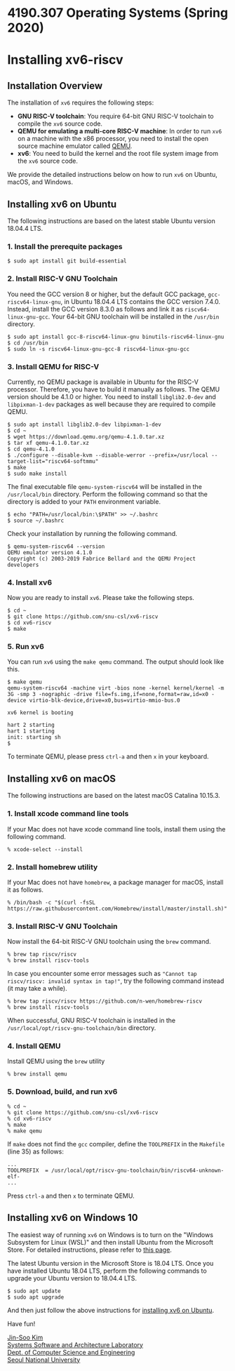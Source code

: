 # 4190.307 Operating Systems (Spring 2020)
# Installing xv6-riscv

## Installation Overview

The installation of ``xv6`` requires the following steps:

* __GNU RISC-V toolchain__: You require 64-bit GNU RISC-V toolchain to compile the ``xv6`` source code. 
* __QEMU for emulating a multi-core RISC-V machine__: In order to run ``xv6`` on a machine with the x86 processor, you need to install the open source machine emulator called [QEMU](https://www.qemu.org).
* __xv6__: You need to build the kernel and the root file system image from the ``xv6`` source code.

We provide the detailed instructions below on how to run ``xv6`` on Ubuntu, macOS, and Windows.

## Installing xv6 on Ubuntu

The following instructions are based on the latest stable Ubuntu version 18.04.4 LTS.

### 1. Install the prerequite packages

```
$ sudo apt install git build-essential
```

### 2. Install RISC-V GNU Toolchain

You need the GCC version 8 or higher, but the default GCC package, ``gcc-riscv64-linux-gnu``, in Ubuntu 18.04.4 LTS contains the GCC version 7.4.0. Instead, install the GCC version 8.3.0 as follows and link it as ``riscv64-linux-gnu-gcc``. Your 64-bit GNU toolchain will be installed in the ``/usr/bin`` directory.

```
$ sudo apt install gcc-8-riscv64-linux-gnu binutils-riscv64-linux-gnu
$ cd /usr/bin
$ sudo ln -s riscv64-linux-gnu-gcc-8 riscv64-linux-gnu-gcc
```

### 3. Install QEMU for RISC-V

Currently, no QEMU package is available in Ubuntu for the RISC-V processor. Therefore, you have to build it manually as follows. The QEMU version should be 4.1.0 or higher. You need to install ``libglib2.0-dev`` and ``libpixman-1-dev`` packages as well because they are required to compile QEMU. 

```
$ sudo apt install libglib2.0-dev libpixman-1-dev
$ cd ~
$ wget https://download.qemu.org/qemu-4.1.0.tar.xz
$ tar xf qemu-4.1.0.tar.xz
$ cd qemu-4.1.0
$ ./configure --disable-kvm --disable-werror --prefix=/usr/local --target-list="riscv64-softmmu"
$ make
$ sudo make install
```

The final executable file ``qemu-system-riscv64`` will be installed in the ``/usr/local/bin`` directory. Perform the following command so that the directory is added to your ``PATH`` environment variable.

```
$ echo "PATH=/usr/local/bin:\$PATH" >> ~/.bashrc
$ source ~/.bashrc
```

Check your installation by running the following command.

```
$ qemu-system-riscv64 --version
QEMU emulator version 4.1.0
Copyright (c) 2003-2019 Fabrice Bellard and the QEMU Project developers
```

### 4. Install xv6

Now you are ready to install ``xv6``. Please take the following steps.

```
$ cd ~
$ git clone https://github.com/snu-csl/xv6-riscv
$ cd xv6-riscv
$ make 
```

### 5. Run xv6

You can run ``xv6`` using the ``make qemu`` command. The output should look like this. 

```
$ make qemu
qemu-system-riscv64 -machine virt -bios none -kernel kernel/kernel -m 3G -smp 3 -nographic -drive file=fs.img,if=none,format=raw,id=x0 -device virtio-blk-device,drive=x0,bus=virtio-mmio-bus.0

xv6 kernel is booting

hart 2 starting
hart 1 starting
init: starting sh
$
```

To terminate QEMU, please press ``ctrl-a`` and then ``x`` in your keyboard.


## Installing xv6 on macOS

The following instructions are based on the latest macOS Catalina 10.15.3.

### 1. Install xcode command line tools

If your Mac does not have xcode command line tools, install them using the following command.

```
% xcode-select --install
```

### 2. Install homebrew utility

If your Mac does not have ``homebrew``, a package manager for macOS, install it as follows.

```
% /bin/bash -c "$(curl -fsSL https://raw.githubusercontent.com/Homebrew/install/master/install.sh)"
```

### 3. Install RISC-V GNU Toolchain

Now install the 64-bit RISC-V GNU toolchain using the ``brew`` command.

```
% brew tap riscv/riscv
% brew install riscv-tools
```

In case you encounter some error messages such as ``"Cannot tap riscv/riscv: invalid syntax in tap!"``, try the following command instead (it may take a while).
```
% brew tap riscv/riscv https://github.com/n-wen/homebrew-riscv
% brew install riscv-tools
```

When successful, GNU RISC-V toolchain is installed in the ``/usr/local/opt/riscv-gnu-toolchain/bin`` directory. 

### 4. Install QEMU 

Install QEMU using the ``brew`` utility

``` 
% brew install qemu
```

### 5. Download, build, and run xv6

```
% cd ~
% git clone https://github.com/snu-csl/xv6-riscv
% cd xv6-riscv
% make
% make qemu
```

If ``make`` does not find the ``gcc`` compiler, define the ``TOOLPREFIX`` in the ``Makefile`` (line 35) as follows:

```
...
TOOLPREFIX  = /usr/local/opt/riscv-gnu-toolchain/bin/riscv64-unknown-elf-
...
```

Press ``ctrl-a`` and then ``x`` to terminate QEMU.


## Installing xv6 on Windows 10

The easiest way of running ``xv6`` on Windows is to turn on the "Windows Subsystem for Linux (WSL)" and then install Ubuntu from the Microsoft Store. For detailed instructions, please refer to [this page](https://docs.microsoft.com/ko-kr/windows/wsl/install-win10).

The latest Ubuntu version in the Microsoft Store is 18.04 LTS. Once you have installed Ubuntu 18.04 LTS, perform the following commands to upgrade your Ubuntu version to 18.04.4 LTS. 

```
$ sudo apt update
$ sudo apt upgrade
```

And then just follow the above instructions for [installing xv6 on Ubuntu](#installing-xv6-on-ubuntu).



Have fun!

[Jin-Soo Kim](mailto:jinsoo.kim_AT_snu.ac.kr)  
[Systems Software and Architecture Laboratory](http://csl.snu.ac.kr)  
[Dept. of Computer Science and Engineering](http://cse.snu.ac.kr)  
[Seoul National University](http://www.snu.ac.kr)
